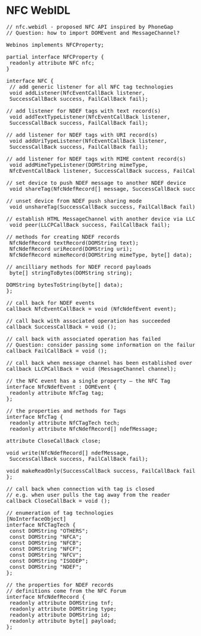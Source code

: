 NFC WebIDL
==========

<pre class="webidl prettyprint">
// nfc.webidl - proposed NFC API inspired by PhoneGap
// Question: how to import DOMEvent and MessageChannel?

Webinos implements NFCProperty;

partial interface NFCProperty {
 readonly attribute NFC nfc;
}

interface NFC {
 // add generic listener for all NFC tag technologies
 void addListener(NfcEventCallBack listener,
 SuccessCallBack success, FailCallBack fail);

// add listener for NDEF tags with text record(s)
 void addTextTypeListener(NfcEventCallBack listener,
 SuccessCallBack success, FailCallBack fail);

// add listener for NDEF tags with URI record(s)
 void addUriTypeListener(NfcEventCallBack listener,
 SuccessCallBack success, FailCallBack fail);

// add listener for NDEF tags with MIME content record(s)
 void addMimeTypeListener(DOMString mimeType,
 NfcEventCallBack listener, SuccessCallBack success, FailCallBack fail);

// set device to push NDEF message to another NDEF device
 void shareTag(NfcNdefRecord[] message, SuccessCallBack success, FailCallBack fail);

// unset device from NDEF push sharing mode
 void unshareTag(SuccessCallBack success, FailCallBack fail);

// establish HTML MessageChannel with another device via LLCP
 void peer(LLCPCallBack success, FailCallBack fail);

// methods for creating NDEF records
 NfcNdefRecord textRecord(DOMString text);
 NfcNdefRecord uriRecord(DOMString uri);
 NfcNdefRecord mimeRecord(DOMString mimeType, byte[] data);

// ancilliary methods for NDEF record payloads
 byte[] stringToBytes(DOMString string);

DOMString bytesToString(byte[] data);
};

// call back for NDEF events
callback NfcEventCallBack = void (NfcNdefEvent event);

// call back with associated operation has succeeded
callback SuccessCallBack = void ();

// call back with associated operation has failed
// Question: consider passing some information on the failure
callback FailCallBack = void ();

// call back when message channel has been established over LLCP
callback LLCPCallBack = void (MessageChannel channel);

// the NFC event has a single property — the NFC Tag
interface NfcNdefEvent : DOMEvent {
 readonly attribute NfcTag tag;
};

// the properties and methods for Tags
interface NfcTag {
 readonly attribute NfCTagTech tech;
 readonly attribute NfcNdefRecord[] ndefMessage;

attribute CloseCallBack close;

void write(NfcNdefRecord[] ndefMessage,
 SuccessCallBack success, FailCallBack fail);

void makeReadOnly(SuccessCallBack success, FailCallBack fail);
};

// call back when connection with tag is closed
// e.g. when user pulls the tag away from the reader
callback CloseCallBack = void ();

// enumeration of tag technologies
[NoInterfaceObject]
interface NfCTagTech {
 const DOMString "OTHERS";
 const DOMString "NFCA";
 const DOMString "NFCB";
 const DOMString "NFCF";
 const DOMString "NFCV";
 const DOMString "ISODEP";
 const DOMString "NDEF";
};

// the properties for NDEF records
// definitions come from the NFC Forum
interface NfcNdefRecord {
 readonly attribute DOMString tnf;
 readonly attribute DOMString type;
 readonly attribute DOMString id;
 readonly attribute byte[] payload;
};
</pre>

